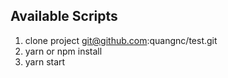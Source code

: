 ## Available Scripts

1. clone project git@github.com:quangnc/test.git
2. yarn or npm install
3. yarn start
